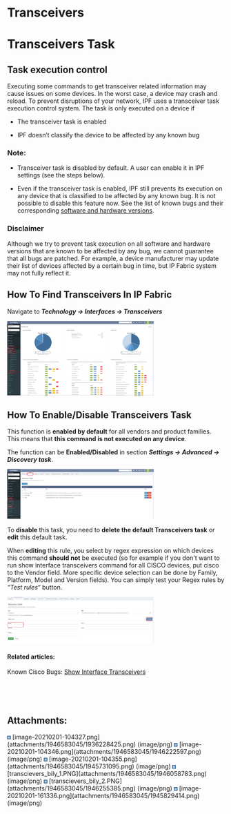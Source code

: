 # Transceivers

# Transceivers Task

## Task execution control

Executing some commands to get transceiver related information may cause
issues on some devices. In the worst case, a device may crash and
reload. To prevent disruptions of your network, IPF uses a transceiver
task execution control system. The task is only executed on a device if

-   The transceiver task is enabled

-   IPF doesn’t classify the device to be affected by any known bug

### Note:

-   Transceiver task is disabled by default. A user can enable it in IPF
    settings (see the steps below).

-   Even if the transceiver task is enabled, IPF still prevents its
    execution on any device that is classified to be affected by any
    known bug. It is not possible to disable this feature now. See the
    list of known bugs and their corresponding [software and hardware
    versions](https://ipfabric.atlassian.net/wiki/spaces/ND/pages/1946583056/Show+Interface+Transceivers).

### Disclaimer

Although we try to prevent task execution on all software and hardware
versions that are known to be affected by any bug, we cannot guarantee
that all bugs are patched. For example, a device manufacturer may update
their list of devices affected by a certain bug in time, but IP Fabric
system may not fully reflect it.

## How To Find Transceivers In IP Fabric

Navigate to ***Technology → Interfaces → Transceivers***

<img src="attachments/1946583045/1946058783.png?width=340" class="image-left" loading="lazy" data-image-src="attachments/1946583045/1946058783.png" data-height="1300" data-width="2560" data-unresolved-comment-count="0" data-linked-resource-id="1946058783" data-linked-resource-version="1" data-linked-resource-type="attachment" data-linked-resource-default-alias="transcievers_bily_1.PNG" data-base-url="https://ipfabric.atlassian.net/wiki" data-linked-resource-content-type="image/png" data-linked-resource-container-id="1946583045" data-linked-resource-container-version="6" data-media-id="d9a0069c-5dca-4dbf-bd42-101f8cb19c0b" data-media-type="file" width="340" />

## How To Enable/Disable Transceivers Task

This function is **enabled by default** for all vendors and product
families. This means that **this command is not executed on any
device**.

The function can be **Enabled/Disabled** in section ***Settings →
Advanced → Discovery task***.

<img src="attachments/1946583045/1946255385.png?width=340" class="image-left" loading="lazy" data-image-src="attachments/1946583045/1946255385.png" data-height="868" data-width="2560" data-unresolved-comment-count="0" data-linked-resource-id="1946255385" data-linked-resource-version="1" data-linked-resource-type="attachment" data-linked-resource-default-alias="transcievers_bily_2.PNG" data-base-url="https://ipfabric.atlassian.net/wiki" data-linked-resource-content-type="image/png" data-linked-resource-container-id="1946583045" data-linked-resource-container-version="6" data-media-id="439d5a14-fdd5-494d-b940-dae8fb160c12" data-media-type="file" width="340" />

To **disable** this task, you need to **delete the default Transceivers
task** or **edit** this default task.

When **editing** this rule, you select by regex expression on which
devices this command **should not** be executed (so for example if you
don't want to run show interface transceivers command for all CISCO
devices, put cisco to the Vendor field. More specific device selection
can be done by Family, Platform, Model and Version fields). You can
simply test your Regex rules by *“Test rules“* button.

<img src="attachments/1946583045/1945829414.png?width=340" class="image-left" loading="lazy" data-image-src="attachments/1946583045/1945829414.png" data-height="637" data-width="2024" data-unresolved-comment-count="0" data-linked-resource-id="1945829414" data-linked-resource-version="1" data-linked-resource-type="attachment" data-linked-resource-default-alias="image-20210201-161336.png" data-base-url="https://ipfabric.atlassian.net/wiki" data-linked-resource-content-type="image/png" data-linked-resource-container-id="1946583045" data-linked-resource-container-version="6" data-media-id="378b906a-d204-4bed-bde0-a30f22f20742" data-media-type="file" width="340" />

#### Related articles:

Known Cisco Bugs: [Show Interface
Transceivers](Show_Interface_Transceivers)

 

 

<div class="pageSectionHeader">

## Attachments:

</div>

<div class="greybox" align="left">

<img src="images/icons/bullet_blue.gif" width="8" height="8" />
[image-20210201-104327.png](attachments/1946583045/1936228425.png)
(image/png)  
<img src="images/icons/bullet_blue.gif" width="8" height="8" />
[image-20210201-104346.png](attachments/1946583045/1946222597.png)
(image/png)  
<img src="images/icons/bullet_blue.gif" width="8" height="8" />
[image-20210201-104355.png](attachments/1946583045/1945731095.png)
(image/png)  
<img src="images/icons/bullet_blue.gif" width="8" height="8" />
[transcievers_bily_1.PNG](attachments/1946583045/1946058783.png)
(image/png)  
<img src="images/icons/bullet_blue.gif" width="8" height="8" />
[transcievers_bily_2.PNG](attachments/1946583045/1946255385.png)
(image/png)  
<img src="images/icons/bullet_blue.gif" width="8" height="8" />
[image-20210201-161336.png](attachments/1946583045/1945829414.png)
(image/png)  

</div>
